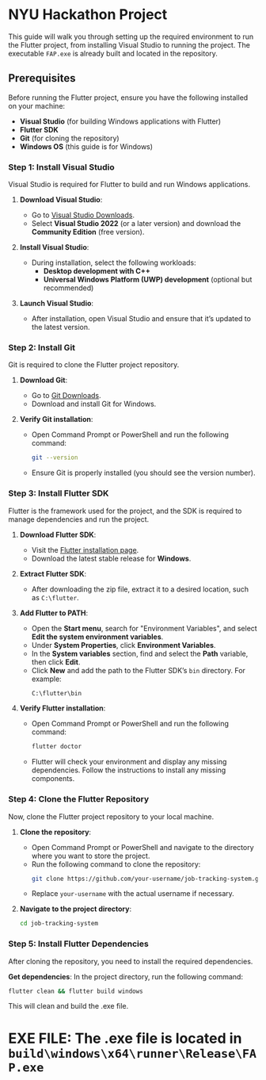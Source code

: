 # NYU Hackathon Project
This guide will walk you through setting up the required environment to run the Flutter project, from installing Visual Studio to running the project. The executable `FAP.exe` is already built and located in the repository.

## Prerequisites

Before running the Flutter project, ensure you have the following installed on your machine:

- **Visual Studio** (for building Windows applications with Flutter)
- **Flutter SDK**
- **Git** (for cloning the repository)
- **Windows OS** (this guide is for Windows)

### Step 1: Install Visual Studio

Visual Studio is required for Flutter to build and run Windows applications.

1. **Download Visual Studio**:
   - Go to [Visual Studio Downloads](https://visualstudio.microsoft.com/downloads/).
   - Select **Visual Studio 2022** (or a later version) and download the **Community Edition** (free version).

2. **Install Visual Studio**:
   - During installation, select the following workloads:
     - **Desktop development with C++**
     - **Universal Windows Platform (UWP) development** (optional but recommended)

3. **Launch Visual Studio**:
   - After installation, open Visual Studio and ensure that it’s updated to the latest version.

### Step 2: Install Git

Git is required to clone the Flutter project repository.

1. **Download Git**:
   - Go to [Git Downloads](https://git-scm.com/downloads).
   - Download and install Git for Windows.

2. **Verify Git installation**:
   - Open Command Prompt or PowerShell and run the following command:
     ```bash
     git --version
     ```
   - Ensure Git is properly installed (you should see the version number).

### Step 3: Install Flutter SDK

Flutter is the framework used for the project, and the SDK is required to manage dependencies and run the project.

1. **Download Flutter SDK**:
   - Visit the [Flutter installation page](https://flutter.dev/docs/get-started/install).
   - Download the latest stable release for **Windows**.

2. **Extract Flutter SDK**:
   - After downloading the zip file, extract it to a desired location, such as `C:\flutter`.

3. **Add Flutter to PATH**:
   - Open the **Start menu**, search for "Environment Variables", and select **Edit the system environment variables**.
   - Under **System Properties**, click **Environment Variables**.
   - In the **System variables** section, find and select the **Path** variable, then click **Edit**.
   - Click **New** and add the path to the Flutter SDK’s `bin` directory. For example:
     ```bash
     C:\flutter\bin
     ```

4. **Verify Flutter installation**:
   - Open Command Prompt or PowerShell and run the following command:
     ```bash
     flutter doctor
     ```
   - Flutter will check your environment and display any missing dependencies. Follow the instructions to install any missing components.

### Step 4: Clone the Flutter Repository

Now, clone the Flutter project repository to your local machine.

1. **Clone the repository**:
   - Open Command Prompt or PowerShell and navigate to the directory where you want to store the project.
   - Run the following command to clone the repository:
     ```bash
     git clone https://github.com/your-username/job-tracking-system.git
     ```
   - Replace `your-username` with the actual username if necessary.

2. **Navigate to the project directory**:
   ```bash
   cd job-tracking-system

### Step 5: Install Flutter Dependencies

After cloning the repository, you need to install the required dependencies.

**Get dependencies**:
In the project directory, run the following command:
```bash
flutter clean && flutter build windows
```
This will clean and build the .exe file.


# EXE FILE: The .exe file is located in `build\windows\x64\runner\Release\FAP.exe`


